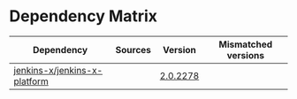# Dependency Matrix

Dependency | Sources | Version | Mismatched versions
---------- | ------- | ------- | -------------------
[jenkins-x/jenkins-x-platform](https://github.com/jenkins-x/jenkins-x-platform) |  | [2.0.2278](https://github.com/jenkins-x/jenkins-x-platform/releases/tag/v2.0.2278) | 
